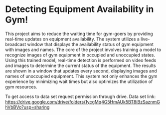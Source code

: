 # Detecting Equipment Availability in Gym!

This project aims to reduce the waiting time for gym-goers by providing real-time updates on equipment availability. The system utilizes a live-broadcast window that displays the availability status of gym equipment with images and names. The core of the project involves training a model to recognize images of gym equipment in occupied and unoccupied states. Using this trained model, real-time detection is performed on video feeds and images to determine the current status of the equipment. The results are shown in a window that updates every second, displaying images and names of unoccupied equipment. This system not only enhances the gym experience by minimizing wait times but also optimizes the utilization of gym resources.

To get access to data set request permission through drive.
Data set link: https://drive.google.com/drive/folders/1ycgMq4G5HmAUk5BT8iBzSaznmGhVbBVo?usp=sharing
